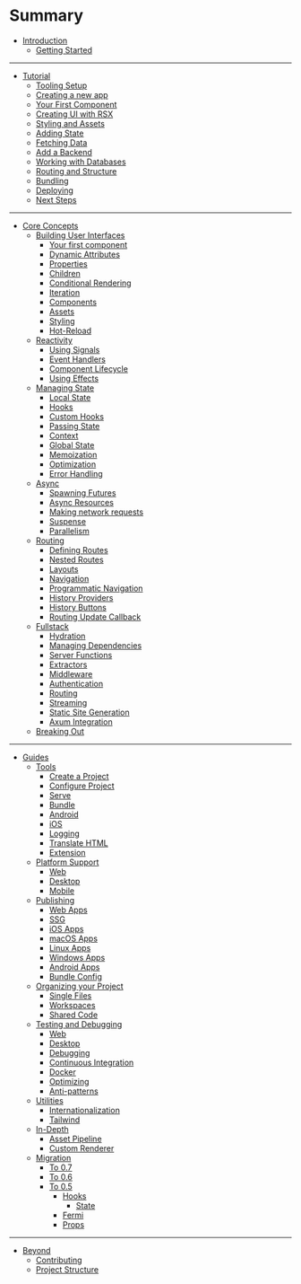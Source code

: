 # Summary

- [Introduction](index.md)
  - [Getting Started](getting_started/index.md)
---

- [Tutorial](tutorial/index.md)
  - [Tooling Setup](tutorial/tooling.md)
  - [Creating a new app](tutorial/new_app.md)
  - [Your First Component](tutorial/component.md)
  - [Creating UI with RSX](tutorial/rsx.md)
  - [Styling and Assets](tutorial/assets.md)
  - [Adding State](tutorial/state.md)
  - [Fetching Data](tutorial/data_fetching.md)
  - [Add a Backend](tutorial/backend.md)
  - [Working with Databases](tutorial/databases.md)
  - [Routing and Structure](tutorial/routing.md)
  - [Bundling](tutorial/bundle.md)
  - [Deploying](tutorial/deploy.md)
  - [Next Steps](tutorial/next_steps.md)

---

- [Core Concepts](essentials/index.md)
  - [Building User Interfaces](essentials/ui/index.md)
    - [Your first component](essentials/ui/component.md)
    - [Dynamic Attributes](essentials/ui/attributes.md)
    - [Properties](essentials/ui/properties.md)
    - [Children](essentials/ui/children.md)
    - [Conditional Rendering](essentials/ui/conditional.md)
    - [Iteration](essentials/ui/iteration.md)
    - [Components](essentials/ui/components.md)
    - [Assets](essentials/ui/assets.md)
    - [Styling](essentials/ui/styling.md)
    - [Hot-Reload](essentials/ui/hotreload.md)
  - [Reactivity](essentials/reactivity/index.md)
    - [Using Signals](essentials/reactivity/signals.md)
    - [Event Handlers](essentials/reactivity/event_handlers.md)
    - [Component Lifecycle](essentials/reactivity/lifecycle.md)
    - [Using Effects](essentials/reactivity/effects.md)
  - [Managing State](essentials/state/index.md)
    - [Local State](essentials/state/state.md)
    - [Hooks](essentials/state/hooks.md)
    - [Custom Hooks](essentials/state/custom_hooks.md)
    - [Passing State](essentials/state/passing.md)
    - [Context](essentials/state/context.md)
    - [Global State](essentials/state/global_state.md)
    - [Memoization](essentials/state/memoization.md)
    - [Optimization](essentials/state/optimization.md)
    - [Error Handling](essentials/state/error_handling.md)
  - [Async](essentials/async/index.md)
    - [Spawning Futures](essentials/async/futures.md)
    - [Async Resources](essentials/async/resources.md)
    - [Making network requests](essentials/async/network_requests.md)
    - [Suspense](essentials/async/suspense.md)
    - [Parallelism](essentials/async/parallel.md)
  - [Routing](essentials/router/index.md)
    - [Defining Routes](essentials/router/routes.md)
    - [Nested Routes](essentials/router/nested-routes.md)
    - [Layouts](essentials/router/layouts.md)
    - [Navigation](essentials/router/navigation/index.md)
    - [Programmatic Navigation](essentials/router/programmatic-navigation.md)
    - [History Providers](essentials/router/history-providers.md)
    - [History Buttons](essentials/router/history-buttons.md)
    - [Routing Update Callback](essentials/router/routing-update-callback.md)
  - [Fullstack](essentials/fullstack/index.md)
    - [Hydration](essentials/fullstack/hydration.md)
    - [Managing Dependencies](essentials/fullstack/managing_dependencies.md)
  	- [Server Functions](essentials/fullstack/server_functions.md)
  	- [Extractors](essentials/fullstack/extractors.md)
  	- [Middleware](essentials/fullstack/middleware.md)
  	- [Authentication](essentials/fullstack/authentication.md)
  	- [Routing](essentials/fullstack/routing.md)
    - [Streaming](essentials/fullstack/streaming.md)
    - [Static Site Generation](essentials/fullstack/static_site_generation.md)
    - [Axum Integration](essentials/fullstack/axum.md)
  - [Breaking Out](essentials/breaking/index.md)

---

- [Guides](guides/index.md)
  - [Tools](guides/tools/index.md)
    - [Create a Project](guides/tools/creating.md)
    - [Configure Project](guides/tools/configure.md)
    - [Serve](guides/tools/serve.md)
    - [Bundle](guides/tools/bundle.md)
    - [Android](guides/tools/android.md)
    - [iOS](guides/tools/ios.md)
    - [Logging](guides/tools/logging.md)
    - [Translate HTML](guides/tools/translate.md)
    - [Extension](guides/tools/vscode.md)
  - [Platform Support](guides/platforms/index.md)
    - [Web](guides/platforms/web.md)
    - [Desktop](guides/platforms/desktop.md)
    - [Mobile](guides/platforms/mobile.md)
  - [Publishing](guides/deploy/index.md)
    - [Web Apps](guides/deploy/web.md)
    - [SSG](guides/deploy/ssg.md)
    - [iOS Apps](guides/deploy/ios.md)
    - [macOS Apps](guides/deploy/macos.md)
    - [Linux Apps](guides/deploy/linux.md)
    - [Windows Apps](guides/deploy/windows.md)
    - [Android Apps](guides/deploy/android.md)
    - [Bundle Config](guides/deploy/config.md)
  - [Organizing your Project](guides/organization/index.md)
    - [Single Files](guides/organization/single.md)
    - [Workspaces](guides/organization/workspaces.md)
    - [Shared Code](guides/organization/shared.md)
  - [Testing and Debugging](guides/testing/index.md)
    - [Web](guides/testing/web.md)
    - [Desktop](guides/testing/desktop.md)
    - [Debugging](guides/testing/debugging.md)
    - [Continuous Integration](guides/testing/ci.md)
    - [Docker](guides/testing/docker.md)
    - [Optimizing](guides/tips/optimizing.md)
    - [Anti-patterns](guides/tips/antipatterns.md)
  - [Utilities](guides/utilities/index.md)
    - [Internationalization](guides/utilities/internationalization.md)
    - [Tailwind](guides/utilities/tailwind.md)
  - [In-Depth](guides/depth/index.md)
    - [Asset Pipeline](guides/depth/assets.md)
    - [Custom Renderer](guides/depth/custom_renderer.md)
  - [Migration](migration/index.md)
    - [To 0.7](migration/to_07.md)
    - [To 0.6](migration/to_06.md)
    - [To 0.5](migration/to_05/index.md)
      - [Hooks](migration/to_05/hooks.md)
        - [State](migration/to_05/state.md)
      - [Fermi](migration/to_05/fermi.md)
      - [Props](migration/to_05/props.md)

---
- [Beyond](beyond/index.md)
  - [Contributing](beyond/contributing.md)
  - [Project Structure](beyond/project_structure.md)

<!-- - [Guiding Principles](contributing/guiding_principles.md) -->
<!-- - [SSR](guides/ssr.md) -->
<!--
- [Example Router Project](router-example/index.md)
- [Creating Our First Route](router-example/first-route.md)
- [Building a Nest](router-example/building-a-nest.md)
- [Navigation Targets](router-example/navigation-targets.md)
- [Redirection Perfection](router-example/redirection-perfection.md)
- [Full Code](router-example/full-code.md) -->

<!-- - [Static Generation](router/reference/static-generation.md) -->
<!-- - [CLI in Depth](router/reference/cli-in-depth.md)
	- [SDK](router/reference/sdk.md)
	- [Fullstack and the server](router/reference/fullstack-and-the-server.md) -->

<!-- - [Walkthrough of Internals](contributing/walkthrough_readme.md) -->
<!-- Empty file. TODO: Uncomment when the file is finished. - [Governance](contributing/governance.md) -->

<!--
  - [Liveview](reference/liveview.md)
  - [Choosing A Web Renderer](reference/choosing_a_web_renderer.md) -->


<!-- # Overview / what these guides are for -->

<!-- [Important Hooks - Overview]()
[Router and managing “pages”]()
[The “Document” abstraction]()
[Understanding Hot-Reloading]()
[CLI in Depth]()
[SDK]()
[Fullstack/The server]()
[WASM]()
[Desktop]()
[Mobile]()
[SDK]()
[Hosting Options]()
[Reactivity in way too much depth]()
[rsx! in way too much depth?]()
[Building Libraries for Dioxus]()
[Custom Renderer]()
[Crates and Compatibility]()
[Accessibility]() -->


<!-- - [Reference](reference/index.md)
- [Managing State](reference/managing_state.md)
- [Component Lifecycle](reference/component_lifecycle.md) -->
